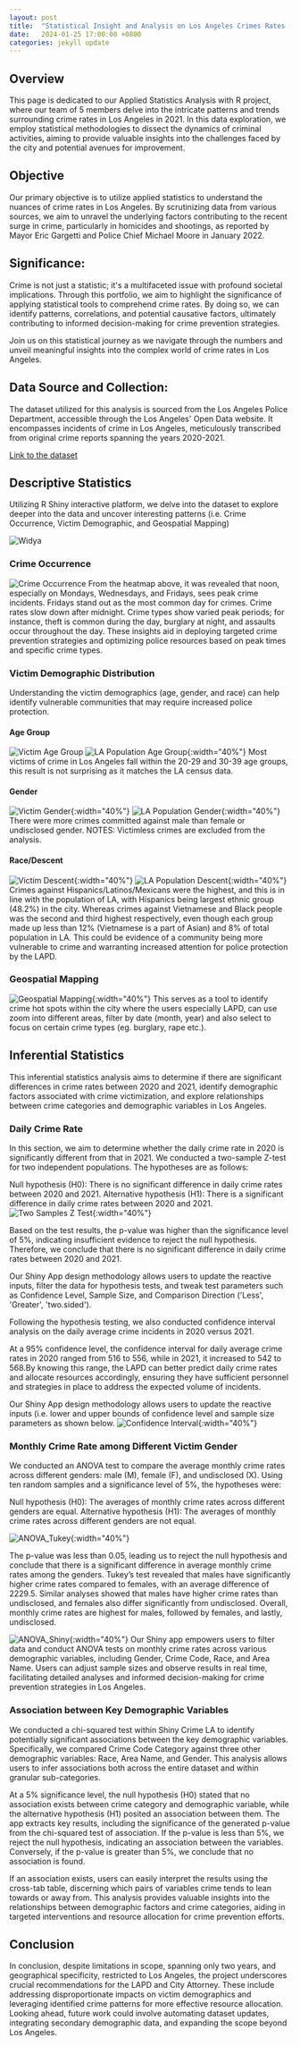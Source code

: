 ```yaml
---
layout: post
title:  "Statistical Insight and Analysis on Los Angeles Crimes Rates - Applied Statistics Analysis with R"
date:   2024-01-25 17:00:00 +0800
categories: jekyll update
---
```


## Overview

This page is dedicated to our Applied Statistics Analysis with R project, where our team of 5 members delve into the intricate patterns and trends surrounding crime rates in Los Angeles in 2021. In this data exploration,  we employ statistical methodologies to dissect the dynamics of criminal activities, aiming to provide valuable insights into the challenges faced by the city and potential avenues for improvement.

## Objective

Our primary objective is to utilize applied statistics to understand the nuances of crime rates in Los Angeles. By scrutinizing data from various sources, we aim to unravel the underlying factors contributing to the recent surge in crime, particularly in homicides and shootings, as reported by Mayor Eric Gargetti and Police Chief Michael Moore in January 2022.

## Significance:

Crime is not just a statistic; it's a multifaceted issue with profound societal implications. Through this portfolio, we aim to highlight the significance of applying statistical tools to comprehend crime rates. By doing so, we can identify patterns, correlations, and potential causative factors, ultimately contributing to informed decision-making for crime prevention strategies.


Join us on this statistical journey as we navigate through the numbers and unveil meaningful insights into the complex world of crime rates in Los Angeles.


## Data Source and Collection:

The dataset utilized for this analysis is sourced from the Los Angeles Police Department, accessible through the Los Angeles' Open Data website. It encompasses incidents of crime in Los Angeles, meticulously transcribed from original crime reports spanning the years 2020-2021. 

<p><a href="https://data.lacity.org/Public-Safety/Crime-Data-from-2020-to-Present/2nrs-mtv8/about_data">Link to the dataset</a></p>


## Descriptive Statistics
Utilizing R Shiny interactive platform, we delve into the dataset to explore deeper into the data and uncover interesting patterns (i.e. Crime Occurrence, Victim Demographic, and Geospatial Mapping)

![Widya](../figure/Photo_Widya_Tantiya_Yutika.jpg)
### Crime Occurrence
![Crime Occurrence](../figure/ASAR_Crime_Occurrence.png)
From the heatmap above, it was revealed that noon, especially on Mondays, Wednesdays, and Fridays, sees peak crime incidents. Fridays stand out as the most common day for crimes. Crime rates slow down after midnight. Crime types show varied peak periods; for instance, theft is common during the day, burglary at night, and assaults occur throughout the day. These insights aid in deploying targeted crime prevention strategies and optimizing police resources based on peak times and specific crime types.

### Victim Demographic Distribution
Understanding the victim demographics (age, gender, and race) can help identify vulnerable communities that may require increased police protection. 

#### Age Group
![Victim Age Group](figure/ASAR_Victim_Age_Group_Distribution.png)
![LA Population Age Group](figure/ASAR_LA_Population_Age_Group.png){:width="40%"}
Most victims of crime in Los Angeles fall within the 20-29 and 30-39 age groups, this result is not surprising as it matches the LA census data.

#### Gender
![Victim Gender](figure/ASAR_Victim_Gender.png){:width="40%"}
![LA Population Gender](figure/ASAR_LA_Population_Gender.png){:width="40%"}
There were more crimes committed against male than female or undisclosed gender. 
NOTES: Victimless crimes are excluded from the analysis.

#### Race/Descent
![Victim Descent](figure/ASAR_Victim_Descent.png){:width="40%"}
![LA Population Descent](figure/ASAR_LA_Population_Descent.png){:width="40%"}
Crimes against Hispanics/Latinos/Mexicans were the highest, and this is in line with the population of LA, with Hispanics being largest ethnic group (48.2%) in the city. Whereas crimes against Vietnamese and Black people was the second and third highest respectively, even though each group made up less than 12% (Vietnamese is a part of Asian) and 8% of total population in LA. This could be evidence of a community being more vulnerable to crime and warranting increased attention for police protection by the LAPD.

### Geospatial Mapping
![Geospatial Mapping](figure/ASAR_Geospatial_Mapping.png){:width="40%"}
This serves as a tool to identify crime hot spots within the city where the users especially LAPD, can use zoom into different areas, filter by date (month, year) and also select to focus on certain crime types (eg. burglary, rape etc.).


## Inferential Statistics
This inferential statistics analysis aims to determine if there are significant differences in crime rates between 2020 and 2021, identify demographic factors associated with crime victimization, and explore relationships between crime categories and demographic variables in Los Angeles.


### Daily Crime Rate
In this section, we aim to determine whether the daily crime rate in 2020 is significantly different from that in 2021. We conducted a two-sample Z-test for two independent populations. The hypotheses are as follows:

Null hypothesis (H0): There is no significant difference in daily crime rates between 2020 and 2021.
Alternative hypothesis (H1): There is a significant difference in daily crime rates between 2020 and 2021.
![Two Samples Z Test](figure/ASAR_Two_Samples_Z_Test.png){:width="40%"}

Based on the test results, the p-value was higher than the significance level of 5%, indicating insufficient evidence to reject the null hypothesis. Therefore, we conclude that there is no significant difference in daily crime rates between 2020 and 2021.

Our Shiny App design methodology allows users to update the reactive inputs, filter the data for hypothesis tests, and tweak test parameters such as Confidence Level, Sample Size, and Comparison Direction ('Less', 'Greater', 'two.sided').

Following the hypothesis testing, we also conducted confidence interval analysis on the daily average crime incidents in 2020 versus 2021. 


At a 95% confidence level, the confidence interval for daily average crime rates in 2020 ranged from 516 to 556, while in 2021, it increased to 542 to 568.By knowing this range, the LAPD can better predict daily crime rates and allocate resources accordingly, ensuring they have sufficient personnel and strategies in place to address the expected volume of incidents.

Our Shiny App design methodology allows users to update the reactive inputs (i.e. lower and upper bounds of confidence level and sample size parameters as shown below.
![Confidence Interval](figure/ASAR_Confidence_Interval.png){:width="40%"}

### Monthly Crime Rate among Different Victim Gender
We conducted an ANOVA test to compare the average monthly crime rates across different genders: male (M), female (F), and undisclosed (X). Using ten random samples and a significance level of 5%, the hypotheses were:

Null hypothesis (H0): The averages of monthly crime rates across different genders are equal.
Alternative hypothesis (H1): The averages of monthly crime rates across different genders are not equal.

![ANOVA_Tukey](figure/ASAR_ANOVA_Tukey_Test.png){:width="40%"}

The p-value was less than 0.05, leading us to reject the null hypothesis and conclude that there is a significant difference in average monthly crime rates among the genders. Tukey’s test revealed that males have significantly higher crime rates compared to females, with an average difference of 2229.5. Similar analyses showed that males have higher crime rates than undisclosed, and females also differ significantly from undisclosed. Overall, monthly crime rates are highest for males, followed by females, and lastly, undisclosed.

![ANOVA_Shiny](figure/ASAR_ANOVA_Shiny.png){:width="40%"}
Our Shiny app empowers users to filter data and conduct ANOVA tests on monthly crime rates across various demographic variables, including Gender, Crime Code, Race, and Area Name. Users can adjust sample sizes and observe results in real time, facilitating detailed analyses and informed decision-making for crime prevention strategies in Los Angeles.


### Association between Key Demographic Variables
We conducted a chi-squared test within Shiny Crime LA to identify potentially significant associations between the key demographic variables. Specifically, we compared Crime Code Category against three other demographic variables: Race, Area Name, and Gender. This analysis allows users to infer associations both across the entire dataset and within granular sub-categories.

At a 5% significance level, the null hypothesis (H0) stated that no association exists between crime category and demographic variable, while the alternative hypothesis (H1) posited an association between them. The app extracts key results, including the significance of the generated p-value from the chi-squared test of association. If the p-value is less than 5%, we reject the null hypothesis, indicating an association between the variables. Conversely, if the p-value is greater than 5%, we conclude that no association is found.

If an association exists, users can easily interpret the results using the cross-tab table, discerning which pairs of variables crime tends to lean towards or away from. This analysis provides valuable insights into the relationships between demographic factors and crime categories, aiding in targeted interventions and resource allocation for crime prevention efforts.

## Conclusion

In conclusion, despite limitations in scope, spanning only two years, and geographical specificity, restricted to Los Angeles, the project underscores crucial recommendations for the LAPD and City Attorney. These include addressing disproportionate impacts on victim demographics and leveraging identified crime patterns for more effective resource allocation. Looking ahead, future work could involve automating dataset updates, integrating secondary demographic data, and expanding the scope beyond Los Angeles.